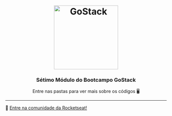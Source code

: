 <h1 align="center">
    <img alt="GoStack" src="https://rocketseat-cdn.s3-sa-east-1.amazonaws.com/bootcamp-header.png" width="200px" />
</h1>

<h3 align="center">
  Sétimo Módulo do Bootcampo GoStack
</h3>

<p align="center">Entre nas pastas para ver mais sobre os códigos</a> 🖥</p>

---

:wave: [Entre na comunidade da Rocketseat!](https://discordapp.com/invite/gCRAFhc)
